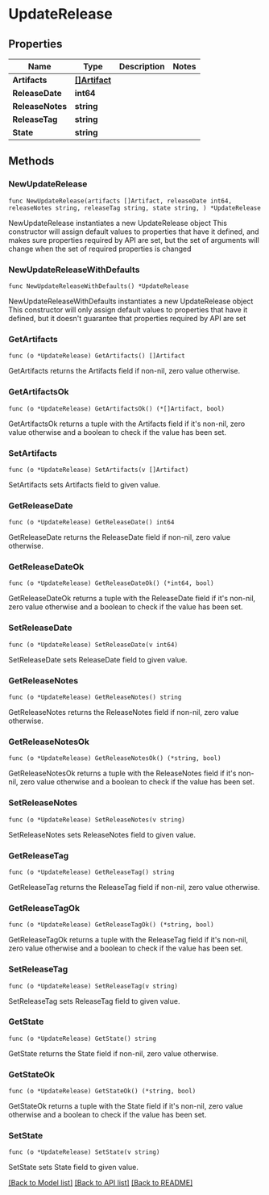 # UpdateRelease

## Properties

Name | Type | Description | Notes
------------ | ------------- | ------------- | -------------
**Artifacts** | [**[]Artifact**](Artifact.md) |  | 
**ReleaseDate** | **int64** |  | 
**ReleaseNotes** | **string** |  | 
**ReleaseTag** | **string** |  | 
**State** | **string** |  | 

## Methods

### NewUpdateRelease

`func NewUpdateRelease(artifacts []Artifact, releaseDate int64, releaseNotes string, releaseTag string, state string, ) *UpdateRelease`

NewUpdateRelease instantiates a new UpdateRelease object
This constructor will assign default values to properties that have it defined,
and makes sure properties required by API are set, but the set of arguments
will change when the set of required properties is changed

### NewUpdateReleaseWithDefaults

`func NewUpdateReleaseWithDefaults() *UpdateRelease`

NewUpdateReleaseWithDefaults instantiates a new UpdateRelease object
This constructor will only assign default values to properties that have it defined,
but it doesn't guarantee that properties required by API are set

### GetArtifacts

`func (o *UpdateRelease) GetArtifacts() []Artifact`

GetArtifacts returns the Artifacts field if non-nil, zero value otherwise.

### GetArtifactsOk

`func (o *UpdateRelease) GetArtifactsOk() (*[]Artifact, bool)`

GetArtifactsOk returns a tuple with the Artifacts field if it's non-nil, zero value otherwise
and a boolean to check if the value has been set.

### SetArtifacts

`func (o *UpdateRelease) SetArtifacts(v []Artifact)`

SetArtifacts sets Artifacts field to given value.


### GetReleaseDate

`func (o *UpdateRelease) GetReleaseDate() int64`

GetReleaseDate returns the ReleaseDate field if non-nil, zero value otherwise.

### GetReleaseDateOk

`func (o *UpdateRelease) GetReleaseDateOk() (*int64, bool)`

GetReleaseDateOk returns a tuple with the ReleaseDate field if it's non-nil, zero value otherwise
and a boolean to check if the value has been set.

### SetReleaseDate

`func (o *UpdateRelease) SetReleaseDate(v int64)`

SetReleaseDate sets ReleaseDate field to given value.


### GetReleaseNotes

`func (o *UpdateRelease) GetReleaseNotes() string`

GetReleaseNotes returns the ReleaseNotes field if non-nil, zero value otherwise.

### GetReleaseNotesOk

`func (o *UpdateRelease) GetReleaseNotesOk() (*string, bool)`

GetReleaseNotesOk returns a tuple with the ReleaseNotes field if it's non-nil, zero value otherwise
and a boolean to check if the value has been set.

### SetReleaseNotes

`func (o *UpdateRelease) SetReleaseNotes(v string)`

SetReleaseNotes sets ReleaseNotes field to given value.


### GetReleaseTag

`func (o *UpdateRelease) GetReleaseTag() string`

GetReleaseTag returns the ReleaseTag field if non-nil, zero value otherwise.

### GetReleaseTagOk

`func (o *UpdateRelease) GetReleaseTagOk() (*string, bool)`

GetReleaseTagOk returns a tuple with the ReleaseTag field if it's non-nil, zero value otherwise
and a boolean to check if the value has been set.

### SetReleaseTag

`func (o *UpdateRelease) SetReleaseTag(v string)`

SetReleaseTag sets ReleaseTag field to given value.


### GetState

`func (o *UpdateRelease) GetState() string`

GetState returns the State field if non-nil, zero value otherwise.

### GetStateOk

`func (o *UpdateRelease) GetStateOk() (*string, bool)`

GetStateOk returns a tuple with the State field if it's non-nil, zero value otherwise
and a boolean to check if the value has been set.

### SetState

`func (o *UpdateRelease) SetState(v string)`

SetState sets State field to given value.



[[Back to Model list]](../README.md#documentation-for-models) [[Back to API list]](../README.md#documentation-for-api-endpoints) [[Back to README]](../README.md)


